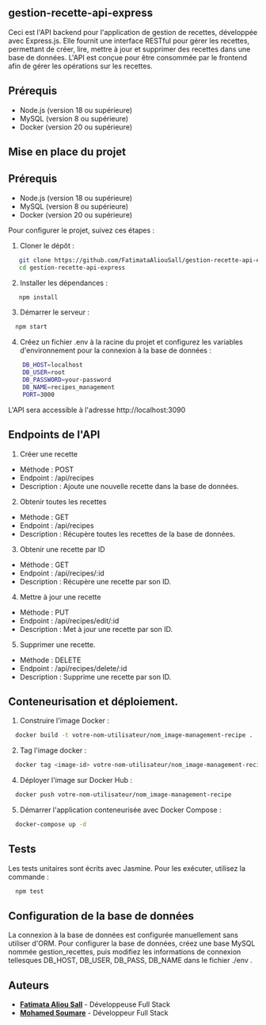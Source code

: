 ## gestion-recette-api-express

Ceci est l'API backend pour l'application de gestion de recettes, développée avec Express.js. Elle fournit une interface RESTful pour gérer les recettes, permettant de créer, lire, mettre à jour et supprimer des recettes dans une base de données. L'API est conçue pour être consommée par le frontend afin de gérer les opérations sur les recettes.

## Prérequis

- Node.js (version 18 ou supérieure)
- MySQL (version 8 ou supérieure)
- Docker (version 20 ou supérieure)

## Mise en place du projet

## Prérequis

- Node.js (version 18 ou supérieure)
- MySQL (version 8 ou supérieure)
- Docker (version 20 ou supérieure)

Pour configurer le projet, suivez ces étapes :

1. Cloner le dépôt :

```bash
   git clone https://github.com/FatimataAliouSall/gestion-recette-api-express.git
   cd gestion-recette-api-express
```

2. Installer les dépendances :

```bash
   npm install
```

3. Démarrer le serveur :

```bash
  npm start
```

4. Créez un fichier .env à la racine du projet et configurez les variables d'environnement pour la connexion à la base de données :

```bash
    DB_HOST=localhost
    DB_USER=root
    DB_PASSWORD=your-password
    DB_NAME=recipes_management
    PORT=3000
```

L'API sera accessible à l'adresse http://localhost:3090

## Endpoints de l'API

1. Créer une recette

- Méthode : POST
- Endpoint : /api/recipes
- Description : Ajoute une nouvelle recette dans la base de données.

2. Obtenir toutes les recettes

- Méthode : GET
- Endpoint : /api/recipes
- Description : Récupère toutes les recettes de la base de données.

3. Obtenir une recette par ID

- Méthode : GET
- Endpoint : /api/recipes/:id
- Description : Récupère une recette par son ID.

4. Mettre à jour une recette

- Méthode : PUT
- Endpoint : /api/recipes/edit/:id
- Description : Met à jour une recette par son ID.

5. Supprimer une recette.

- Méthode : DELETE
- Endpoint : /api/recipes/delete/:id
- Description : Supprime une recette par son ID.

## Conteneurisation et déploiement.

1. Construire l'image Docker :

```bash
  docker build -t votre-nom-utilisateur/nom_image-management-recipe .
```

2. Tag l'image docker :

```bash
  docker tag <image-id> votre-nom-utilisateur/nom_image-management-recipe
```


4. Déployer l'image sur Docker Hub :

```bash
  docker push votre-nom-utilisateur/nom_image-management-recipe
```

5. Démarrer l'application conteneurisée avec Docker Compose :

```bash
  docker-compose up -d
```

## Tests

Les tests unitaires sont écrits avec Jasmine. Pour les exécuter, utilisez la commande :

```bash
  npm test
```

## Configuration de la base de données

La connexion à la base de données est configurée manuellement sans utiliser d'ORM. Pour configurer la base de données, créez une base MySQL nommée gestion_recettes, puis modifiez les informations de connexion tellesques DB_HOST, DB_USER, DB_PASS, DB_NAME dans le fichier ./env .

## Auteurs

- **[Fatimata Aliou Sall](https://github.com/fatimata-sall)** - Développeuse Full Stack
- **[Mohamed Soumare](https://github.com/MohamedSoumare)** - Développeur Full Stack
